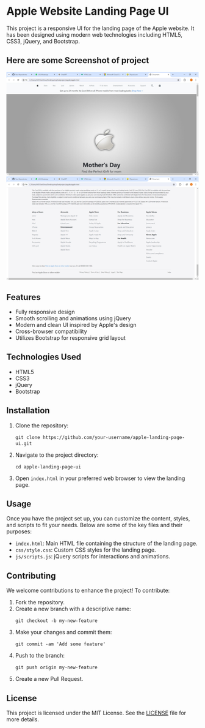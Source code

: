 
<h1>Apple Website Landing Page UI</h1>

<p>This project is a responsive UI for the landing page of the Apple website. It has been designed using modern web technologies including HTML5, CSS3, jQuery, and Bootstrap.</p>

## Here are some Screenshot of project
![Microsoft Landing Page Screenshot](./appleheader.jpg)
![Microsoft Landing Page Screenshot](./applefooter.jpg)

<h2 id="features">Features</h2>
<ul>
    <li>Fully responsive design</li>
    <li>Smooth scrolling and animations using jQuery</li>
    <li>Modern and clean UI inspired by Apple's design</li>
    <li>Cross-browser compatibility</li>
    <li>Utilizes Bootstrap for responsive grid layout</li>
</ul>

<h2 id="technologies-used">Technologies Used</h2>
<ul>
    <li>HTML5</li>
    <li>CSS3</li>
    <li>jQuery</li>
    <li>Bootstrap</li>
</ul>

<h2 id="installation">Installation</h2>
<ol>
    <li>Clone the repository:</li>
    <pre><code>git clone https://github.com/your-username/apple-landing-page-ui.git</code></pre>
    <li>Navigate to the project directory:</li>
    <pre><code>cd apple-landing-page-ui</code></pre>
    <li>Open <code>index.html</code> in your preferred web browser to view the landing page.</li>
</ol>

<h2 id="usage">Usage</h2>
<p>Once you have the project set up, you can customize the content, styles, and scripts to fit your needs. Below are some of the key files and their purposes:</p>
<ul>
    <li><code>index.html</code>: Main HTML file containing the structure of the landing page.</li>
    <li><code>css/style.css</code>: Custom CSS styles for the landing page.</li>
    <li><code>js/scripts.js</code>: jQuery scripts for interactions and animations.</li>
</ul>

<h2 id="contributing">Contributing</h2>
<p>We welcome contributions to enhance the project! To contribute:</p>
<ol>
    <li>Fork the repository.</li>
    <li>Create a new branch with a descriptive name:</li>
    <pre><code>git checkout -b my-new-feature</code></pre>
    <li>Make your changes and commit them:</li>
    <pre><code>git commit -am 'Add some feature'</code></pre>
    <li>Push to the branch:</li>
    <pre><code>git push origin my-new-feature</code></pre>
    <li>Create a new Pull Request.</li>
</ol>

<h2 id="license">License</h2>
<p>This project is licensed under the MIT License. See the <a href="LICENSE">LICENSE</a> file for more details.</p>
